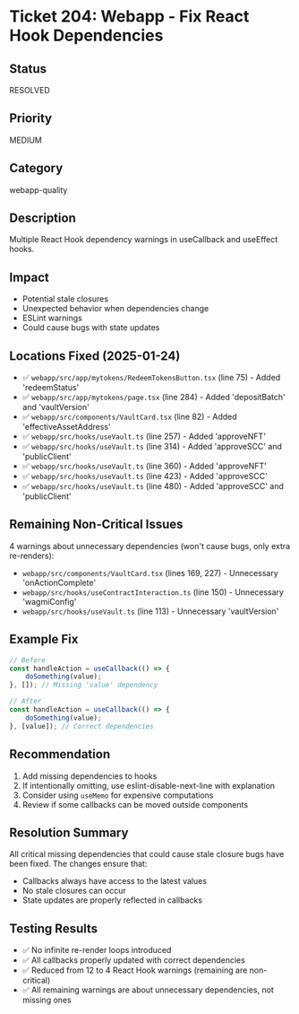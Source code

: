 # Ticket 204: Webapp - Fix React Hook Dependencies

## Status

RESOLVED

## Priority

MEDIUM

## Category

webapp-quality

## Description

Multiple React Hook dependency warnings in useCallback and useEffect hooks.

## Impact

- Potential stale closures
- Unexpected behavior when dependencies change
- ESLint warnings
- Could cause bugs with state updates

## Locations Fixed (2025-01-24)

- ✅ `webapp/src/app/mytokens/RedeemTokensButton.tsx` (line 75) - Added 'redeemStatus'
- ✅ `webapp/src/app/mytokens/page.tsx` (line 284) - Added 'depositBatch' and 'vaultVersion'
- ✅ `webapp/src/components/VaultCard.tsx` (line 82) - Added 'effectiveAssetAddress'
- ✅ `webapp/src/hooks/useVault.ts` (line 257) - Added 'approveNFT'
- ✅ `webapp/src/hooks/useVault.ts` (line 314) - Added 'approveSCC' and 'publicClient'
- ✅ `webapp/src/hooks/useVault.ts` (line 360) - Added 'approveNFT'
- ✅ `webapp/src/hooks/useVault.ts` (line 423) - Added 'approveSCC'
- ✅ `webapp/src/hooks/useVault.ts` (line 480) - Added 'approveSCC' and 'publicClient'

## Remaining Non-Critical Issues

4 warnings about unnecessary dependencies (won't cause bugs, only extra re-renders):

- `webapp/src/components/VaultCard.tsx` (lines 169, 227) - Unnecessary 'onActionComplete'
- `webapp/src/hooks/useContractInteraction.ts` (line 150) - Unnecessary 'wagmiConfig'
- `webapp/src/hooks/useVault.ts` (line 113) - Unnecessary 'vaultVersion'

## Example Fix

```typescript
// Before
const handleAction = useCallback(() => {
    doSomething(value);
}, []); // Missing 'value' dependency

// After
const handleAction = useCallback(() => {
    doSomething(value);
}, [value]); // Correct dependencies
```

## Recommendation

1. Add missing dependencies to hooks
2. If intentionally omitting, use eslint-disable-next-line with explanation
3. Consider using `useMemo` for expensive computations
4. Review if some callbacks can be moved outside components

## Resolution Summary

All critical missing dependencies that could cause stale closure bugs have been fixed. The changes ensure that:

- Callbacks always have access to the latest values
- No stale closures can occur
- State updates are properly reflected in callbacks

## Testing Results

- ✅ No infinite re-render loops introduced
- ✅ All callbacks properly updated with correct dependencies
- ✅ Reduced from 12 to 4 React Hook warnings (remaining are non-critical)
- ✅ All remaining warnings are about unnecessary dependencies, not missing ones
